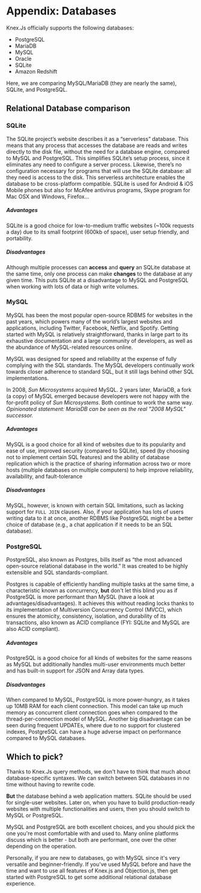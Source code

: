 # Appendix: Databases
Knex.Js officially supports the following databases:
- PostgreSQL
- MariaDB
- MySQL
- Oracle
- SQLite
- Amazon Redshift

Here, we are comparing MySQL/MariaDB (they are nearly the same), SQLite, and PostgreSQL.

## Relational Database comparison
### SQLite
The SQLite project’s website describes it as a “serverless” database. This means that any process that accesses the database are reads and writes directly to the disk file, without the need for a database engine, compared to MySQL and PostgreSQL. This simplifies SQLite’s setup process, since it eliminates any need to configure a server process. Likewise, there’s no configuration necessary for programs that will use the SQLite database: all they need is access to the disk. This serverless architecture enables the database to be cross-platform compatible. SQLite is used for Android & iOS Mobile phones but also for McAfee antivirus programs, Skype program for Mac OSX and Windows, Firefox...

##### Advantages
SQLite is a good choice for low-to-medium traffic websites (~100k requests a day) due to its small footprint (600kb of space), user setup friendly, and portability.

##### Disadvantages
Although multiple processes can **access** and **query** an SQLite database at the same time, only one process can make **changes** to the database at any given time.
This puts SQLite at a disadvantage to MySQL and PostgreSQL when working with lots of data or high write volumes.

### MySQL
MySQL has been the most popular open-source RDBMS for websites in the past years, which powers many of the world’s largest websites and applications, including Twitter, Facebook, Netflix, and Spotify. 
Getting started with MySQL is relatively straightforward, thanks in large part to its exhaustive documentation and a large community of developers, as well as the abundance of MySQL-related resources online.

MySQL was designed for speed and reliability at the expense of fully complying with the SQL standards. The MySQL developers continually work towards closer adherence to standard SQL, but it still lags behind other SQL implementations.

In 2008, *Sun Microsystems* acquired MySQL. 2 years later, MariaDB, a fork (a copy) of MySQL emerged because developers were not happy with the for-profit policy of *Sun Microsystems*. Both continue to work the same way.
*Opinionated statement: MariaDB can be seen as the real "2008 MySQL" successor.* 

##### Advantages
MySQL is a good choice for all kind of websites due to its popularity and ease of use, improved security (compared to SQLite), speed (by choosing not to implement certain SQL features) and the ability of database replication which is the practice of sharing information across two or more hosts (multiple databases on multiple computers) to help improve reliability, availability, and fault-tolerance

##### Disadvantages
MySQL, however, is known with certain SQL limitations, such as lacking support for `FULL JOIN` clauses. Also, if your application has lots of users writing data to it at once, another RDBMS like PostgreSQL might be a better choice of database (e.g., a chat application if it needs to be an SQL database).

### PostgreSQL
PostgreSQL, also known as Postgres, bills itself as “the most advanced open-source relational database in the world.” It was created to be highly extensible and SQL standards-compliant.

Postgres is capable of efficiently handling multiple tasks at the same time, a characteristic known as concurrency, **but** don't let this blind you as if PostgreSQL is more performant than MySQL (have a look at advantages/disadvantages). It achieves this without reading locks thanks to its implementation of Multiversion Concurrency Control (MVCC), which ensures the atomicity, consistency, isolation, and durability of its transactions, also known as ACID compliance (FYI: SQLite and MySQL are also ACID compliant).

##### Advantages
PostgreSQL is a good choice for all kinds of websites for the same reasons as MySQL but additionally handles multi-user environments much better and has built-in support for JSON and Array data types.

##### Disadvantages
When compared to MySQL, PostgreSQL is more power-hungry, as it takes up 10MB RAM for each client connection. This model can take up much memory as concurrent client connection goes when compared to the thread-per-connection model of MySQL. Another big disadvantage can be seen during frequent UPDATEs, where due to no support for clustered indexes, PostgreSQL can have a huge adverse impact on performance compared to MySQL databases.


## Which to pick?
Thanks to Knex.Js query methods, we don't have to think that much about database-specific syntaxes. We can switch between SQL databases in no time without having to rewrite code.

**But** the database behind a web application matters. SQLite should be used for single-user websites. 
Later on, when you have to build production-ready websites with multiple functionalities and users, then you should switch to MySQL or PostgreSQL.

MySQL and PostgreSQL are both excellent choices, and you should pick the one you're most comfortable with and used to. Many online platforms discuss which is better - but both are performant, one over the other depending on the operation.

Personally, if you are new to databases, go with MySQL since it's very versatile and beginner-friendly.
If you've used MySQL before and have the time and want to use all features of Knex.js and Objection.js, then get started with PostgreSQL to get some additional relational database experience.